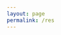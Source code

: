 ```yaml
---
layout: page
permalink: /res
---
```


<object data="{{ site.baseurl }}/creds/Walter_Resume_web.pdf" width="100%" height="1000" type='application/pdf'/>
